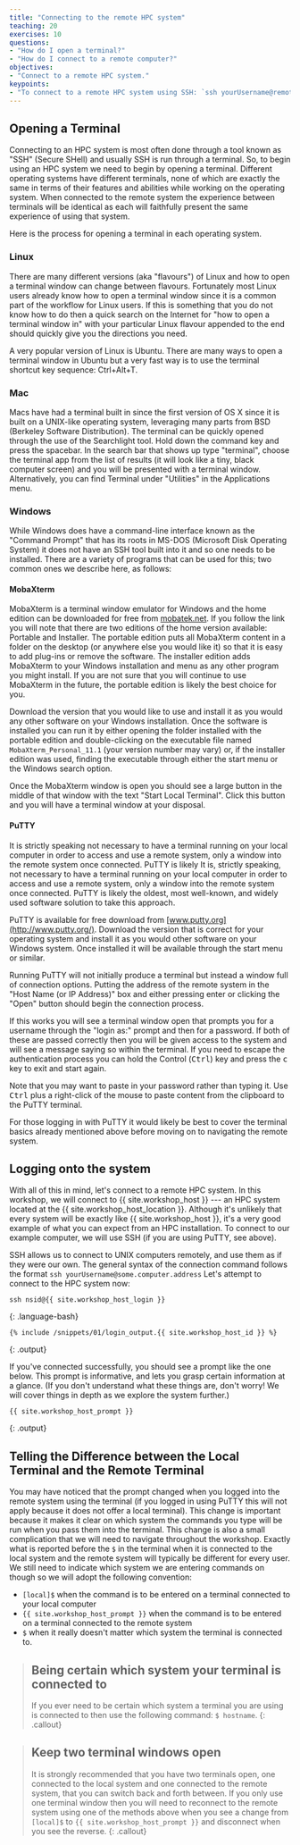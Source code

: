 ```yaml
---
title: "Connecting to the remote HPC system"
teaching: 20 
exercises: 10
questions:
- "How do I open a terminal?"
- "How do I connect to a remote computer?"
objectives:
- "Connect to a remote HPC system."
keypoints:
- "To connect to a remote HPC system using SSH: `ssh yourUsername@remote.computer.address`"
---
```


## Opening a Terminal

Connecting to an HPC system is most often done through a tool known as "SSH" (Secure SHell) and
usually SSH is run through a terminal. So, to begin using an HPC system we need to begin by opening
a terminal. Different operating systems have different terminals, none of which are exactly the same
in terms of their features and abilities while working on the operating system. When connected to
the remote system the experience between terminals will be identical as each will faithfully present
the same experience of using that system.

Here is the process for opening a terminal in each operating system.

### Linux

There are many different versions (aka "flavours") of Linux and how to open a terminal window can
change between flavours. Fortunately most Linux users already know how to open a terminal window
since it is a common part of the workflow for Linux users. If this is something that you do not know
how to do then a quick search on the Internet for "how to open a terminal window in" with your
particular Linux flavour appended to the end should quickly give you the directions you need.

A very popular version of Linux is Ubuntu. There are many ways to open a terminal window in Ubuntu
but a very fast way is to use the terminal shortcut key sequence: Ctrl+Alt+T.

### Mac

Macs have had a terminal built in since the first version of OS X since it is
built on a UNIX-like operating system, leveraging many parts from BSD (Berkeley Software Distribution).
The terminal can be quickly opened through the use
of the Searchlight tool. Hold down the command key and press the spacebar. In the search bar that
shows up type "terminal", choose the terminal app from the list of results (it will look like a
tiny, black computer screen) and you will be presented with a terminal window. Alternatively, you
can find Terminal under "Utilities" in the Applications menu.

### Windows

While Windows does have a command-line interface known as the "Command Prompt" that has its roots in
MS-DOS (Microsoft Disk Operating System) it does not have an SSH tool built into it and so one needs
to be installed. There are a variety of programs that can be used for this; two common ones we
describe here, as follows:

#### MobaXterm

MobaXterm is a terminal window emulator for Windows and the home edition can be downloaded for free
from [mobatek.net](https://mobaxterm.mobatek.net/download-home-edition.html). If you follow the link
you will note that there are two editions of the home version available: Portable and Installer. The
portable edition puts all MobaXterm content in a folder on the desktop (or anywhere else you would
like it) so that it is easy to add plug-ins or remove the software. The installer edition adds
MobaXterm to your Windows installation and menu as any other program you might install.
If you are not sure that you will continue to use MobaXterm in the future, the portable edition
is likely the best choice for you.

Download the version that you would like to use and install it as you would any other software on
your Windows installation. Once the software is installed you can run it by either opening the
folder installed with the portable edition and double-clicking on the executable file named
`MobaXterm_Personal_11.1` (your version number may vary) or, if the installer edition was used,
finding the executable through either the start menu or the Windows search option.

Once the MobaXterm window is open you should see a large button in the middle of that window with
the text "Start Local Terminal". Click this button and you will have a terminal window at your
disposal.

#### PuTTY

It is strictly speaking not necessary to have a terminal running on your local computer in order to
access and use a remote system, only a window into the remote system once connected. PuTTY is likely
It is, strictly speaking, not necessary to have a terminal running on your local computer in order to
access and use a remote system, only a window into the remote system once connected. PuTTY is likely
the oldest, most well-known, and widely used software solution to take this approach.

PuTTY is available for free download from [www.putty.org](http://www.putty.org/). Download the
version that is correct for your operating system and install it as you would other software on your
Windows system. Once installed it will be available through the start menu or similar.

Running PuTTY will not initially produce a terminal but instead a window full of connection options.
Putting the address of the remote system in the "Host Name (or IP Address)" box and either pressing
enter or clicking the "Open" button should begin the connection process.

If this works you will see a terminal window open that prompts you for a username through the "login
as:" prompt and then for a password. If both of these are passed correctly then you will be given
access to the system and will see a message saying so within the terminal. If you need to escape the
authentication process you can hold the Control (<kbd>Ctrl</kbd>) key and press the <kbd>c</kbd> key
to exit and start again.

Note that you may want to paste in your password rather than typing it. Use <kbd>Ctrl</kbd> plus a
right-click of the mouse to paste content from the clipboard to the PuTTY terminal.

For those logging in with PuTTY it would likely be best to cover the terminal basics already
mentioned above before moving on to navigating the remote system.

## Logging onto the system

With all of this in mind, let's connect to a remote HPC system. In this workshop, we will connect to
{{ site.workshop_host }} --- an HPC system located at the {{ site.workshop_host_location }}. Although it's unlikely
that every system will be exactly like {{ site.workshop_host }}, it's a very good example of what you can expect from
an HPC installation. To connect to our example computer, we will use SSH (if you are using
PuTTY, see above).

SSH allows us to connect to UNIX computers remotely, and use them as if they were our own. The
general syntax of the connection command follows the format `ssh yourUsername@some.computer.address`
Let's attempt to connect to the HPC system now:

```
ssh nsid@{{ site.workshop_host_login }}
```
{: .language-bash}

```
{% include /snippets/01/login_output.{{ site.workshop_host_id }} %}
```
{: .output}

If you've connected successfully, you should see a prompt like the one below. This prompt is
informative, and lets you grasp certain information at a glance. (If you don't understand what these things are,
don't worry! We will cover things in depth as we explore the system further.)

```
{{ site.workshop_host_prompt }}
```
{: .output}

## Telling the Difference between the Local Terminal and the Remote Terminal

You may have noticed that the prompt changed when you logged into the remote system using the
terminal (if you logged in using PuTTY this will not apply because it does not offer a local
terminal). This change is important because it makes it clear on which system the commands you type
will be run when you pass them into the terminal. This change is also a small complication that we
will need to navigate throughout the workshop. Exactly what is reported before the `$` in the
terminal when it is connected to the local system and the remote system will typically be different
for every user. We still need to indicate which system we are entering commands on though so we will
adopt the following convention:

- `[local]$` when the command is to be entered on a terminal connected to your local computer
- `{{ site.workshop_host_prompt }}` when the command is to be entered on a terminal connected to the remote system
- `$` when it really doesn't matter which system the terminal is connected to.

> ## Being certain which system your terminal is connected to
>
> If you ever need to be certain which system a terminal you are using is connected to then use the
> following command: `$ hostname`.
{: .callout}

> ## Keep two terminal windows open
>
> It is strongly recommended that you have two terminals open, one connected to the local system and
> one connected to the remote system, that you can switch back and forth between. If you only use
> one terminal window then you will need to reconnect to the remote system using one of the methods
> above when you see a change from `[local]$` to `{{ site.workshop_host_prompt }}` and disconnect when you see the
> reverse.
{: .callout}
